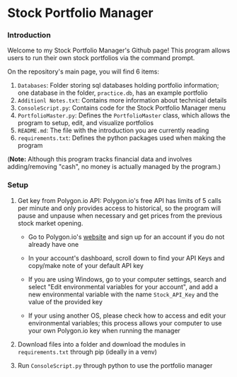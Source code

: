 # Stock Portfolio Manager
### Introduction
Welcome to my Stock Portfolio Manager's Github page! This program allows users to run their own stock portfolios via the command prompt.

On the repository's main page, you will find 6 items:
1) `Databases`: Folder storing sql databases holding portfolio information; one database in the folder, `practice.db`, has an example portfolio
2) `Additionl Notes.txt`: Contains more information about technical details
3) `ConsoleScript.py`: Contains code for the Stock Portfolio Manager menu
4) `PortfolioMaster.py`: Defines the `PortfolioMaster` class, which allows the program to setup, edit, and visualize portfolios
5) `README.md`: The file with the introduction you are currently reading
6) `requirements.txt`: Defines the python packages used when making the program

(**Note:** Although this program tracks financial data and involves adding/removing "cash", no money is actually managed by the program.)

### Setup
1) Get key from Polygon.io API: Polygon.io's free API has limits of 5 calls per minute and only provides access to historical, so the program will pause and unpause when necessary and get prices from the previous stock market opening.
   - Go to Polygon.io's [website](https://polygon.io/) and sign up for an account if you do not already have one

   - In your account's dashboard, scroll down to find your API Keys and copy/make note of your default API key

   - If you are using Windows, go to your computer settings, search and select "Edit environmental variables for your account", and add a new environmental variable with the name `Stock_API_Key` and the value of the provided key
 
   - If your using another OS, please check how to access and edit your environmental variables; this process allows your computer to use your own Polygon.io key when running the manager

2) Download files into a folder and download the modules in `requirements.txt` through pip (ideally in a venv)

4) Run `ConsoleScript.py` through python to use the portfolio manager
